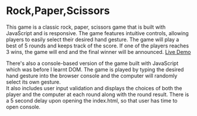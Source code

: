 # Rock,Paper,Scissors
This game is a classic rock, paper, scissors game that is built with JavaScript and is responsive.
The game features intuitive controls, allowing players to easily select their desired hand gesture. 
The game will play a best of 5 rounds and keeps track of the score.
If one of the players reaches 3 wins, the game will end and the final winner will be announced.
[Live Demo](https://aegis945.github.io/rockPaperScissors/)

There's also a console-based version of the game built with JavaScript which was before I learnt DOM. 
The game is played by typing the desired hand gesture into the browser console and the computer will randomly select its own gesture.  
It also includes user input validation and displays the choices of both the player and the computer at each round along with the round result.
There is a 5 second delay upon opening the index.html, so that user has time to open console.

